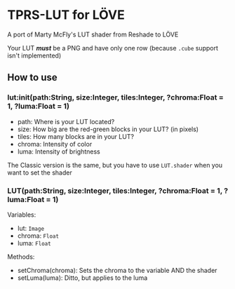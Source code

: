 # TPRS-LUT for LÖVE
A port of Marty McFly's LUT shader from Reshade to LÖVE

Your LUT ***must*** be a PNG and have only one row (because `.cube` support isn't implemented)
## How to use
### lut:init(path:String, size:Integer, tiles:Integer, ?chroma:Float = 1, ?luma:Float = 1)
- path: Where is your LUT located?
- size: How big are the red-green blocks in your LUT? (in pixels)
- tiles: How many blocks are in your LUT?
- chroma: Intensity of color
- luma: Intensity of brightness

The Classic version is the same, but you have to use `LUT.shader` when you want to set the shader
### LUT(path:String, size:Integer, tiles:Integer, ?chroma:Float = 1, ?luma:Float = 1)
Variables:
- lut: `Image`
- chroma: `Float`
- luma: `Float`

Methods:
- setChroma(chroma): Sets the chroma to the variable AND the shader
- setLuma(luma): Ditto, but applies to the luma
